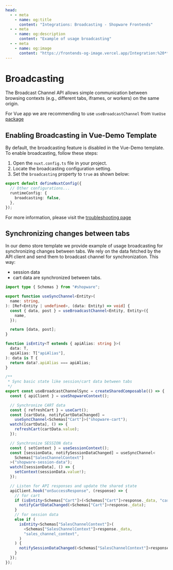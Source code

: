 ```yaml
---
head:
  - - meta
    - name: og:title
      content: "Integrations: Broadcasting - Shopware Frontends"
  - - meta
    - name: og:description
      content: "Example of usage broadcasting"
  - - meta
    - name: og:image
      content: "https://frontends-og-image.vercel.app/Integration:%20**Broadcasting**?fontSize=100px"
---
```


# Broadcasting

The Broadcast Channel API allows simple communication between browsing contexts (e.g., different tabs, iframes, or workers) on the same origin.

For Vue app we are recommending to use `useBroadcastChannel` from `VueUse` [package](https://vueuse.org/core/useBroadcastChannel/)

## Enabling Broadcasting in Vue-Demo Template

By default, the broadcasting feature is disabled in the Vue-Demo template. To enable broadcasting, follow these steps:

1. Open the `nuxt.config.ts` file in your project.
2. Locate the broadcasting configuration setting.
3. Set the `broadcasting` property to `true` as shown below:

```typescript
export default defineNuxtConfig({
  // Other configurations...
  runtimeConfig: {
    broadcasting: false,
  },
});
```

For more information, please visit the [troubleshooting page](https://frontends.shopware.com/resources/troubleshooting.html#broadcasting-and-bfcache-compatibility)

## Synchronizing changes between tabs

In our demo store template we provide example of usage broadcasting for synchronizing changes between tabs.
We rely on the data fetched by the API client and send them to broadcast channel for synchronization.
This way:

- session data
- cart data
  are synchronized between tabs.

<!-- automd:file src="../../../../../templates/vue-demo-store/composables/useBroadcastChannelSync.ts" code -->

```ts [useBroadcastChannelSync.ts]
import type { Schemas } from "#shopware";

export function useSyncChannel<Entity>(
  name: string,
): [Ref<Entity | undefined>, (data: Entity) => void] {
  const { data, post } = useBroadcastChannel<Entity, Entity>({
    name,
  });

  return [data, post];
}

function isEntity<T extends { apiAlias: string }>(
  data: T,
  apiAlias: T["apiAlias"],
): data is T {
  return data?.apiAlias === apiAlias;
}

/**
 * Sync basic state like session/cart data between tabs
 */
export const useBroadcastChannelSync = createSharedComposable(() => {
  const { apiClient } = useShopwareContext();

  // Synchronize CART data
  const { refreshCart } = useCart();
  const [cartData, notifyCartDataChanged] =
    useSyncChannel<Schemas["Cart"]>("shopware-cart");
  watch([cartData], () => {
    refreshCart(cartData.value);
  });

  // Synchronize SESSION data
  const { setContext } = useSessionContext();
  const [sessionData, notifySessionDataChanged] = useSyncChannel<
    Schemas["SalesChannelContext"]
  >("shopware-session-data");
  watch([sessionData], () => {
    setContext(sessionData.value!);
  });

  // Listen for API responses and update the shared state
  apiClient.hook("onSuccessResponse", (response) => {
    // for cart
    if (isEntity<Schemas["Cart"]>(<Schemas["Cart"]>response._data, "cart")) {
      notifyCartDataChanged(<Schemas["Cart"]>response._data);
    }
    // for session data
    else if (
      isEntity<Schemas["SalesChannelContext"]>(
        <Schemas["SalesChannelContext"]>response._data,
        "sales_channel_context",
      )
    ) {
      notifySessionDataChanged(<Schemas["SalesChannelContext"]>response._data);
    }
  });
});
```

<!-- /automd -->
